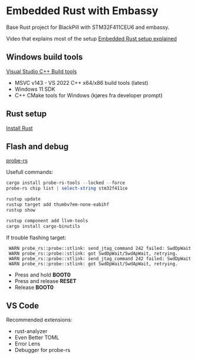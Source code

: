 # Embedded Rust with Embassy

Base Rust project for BlackPill with STM32F411CEU6 and embassy.

Video that explains most of the setup [Embedded Rust setup explained](https://www.youtube.com/watch?v=TOAynddiu5M)

## Windows build tools
[Visual Studio C++ Build tools](https://visualstudio.microsoft.com/visual-cpp-build-tools/)
- MSVC v143 - VS 2022 C++ x64/x86 build tools (latest)
- Windows 11 SDK
- C++ CMake tools for Windows (kjøres fra developer prompt)

## Rust setup
[Install Rust](https://www.rust-lang.org/tools/install)

## Flash and debug
[probe-rs](https://probe.rs/docs/getting-started/installation/)

Usefull commands:
```powershell
cargo install probe-rs-tools --locked --force
probe-rs chip list | select-string stm32f411ce

rustup update
rustup target add thumbv7em-none-eabihf
rustup show

rustup component add llvm-tools
cargo install cargo-binutils
```

If trouble flashing target:
```
 WARN probe_rs::probe::stlink: send_jtag_command 242 failed: SwdDpWait
 WARN probe_rs::probe::stlink: got SwdDpWait/SwdApWait, retrying.
 WARN probe_rs::probe::stlink: send_jtag_command 242 failed: SwdDpWait
 WARN probe_rs::probe::stlink: got SwdDpWait/SwdApWait, retrying.
```
- Press and hold **BOOT0**
- Press and release **RESET**
- Release **BOOT0**

## VS Code

Recommended extensions:
- rust-analyzer
- Even Better TOML
- Error Lens
- Debugger for probe-rs

